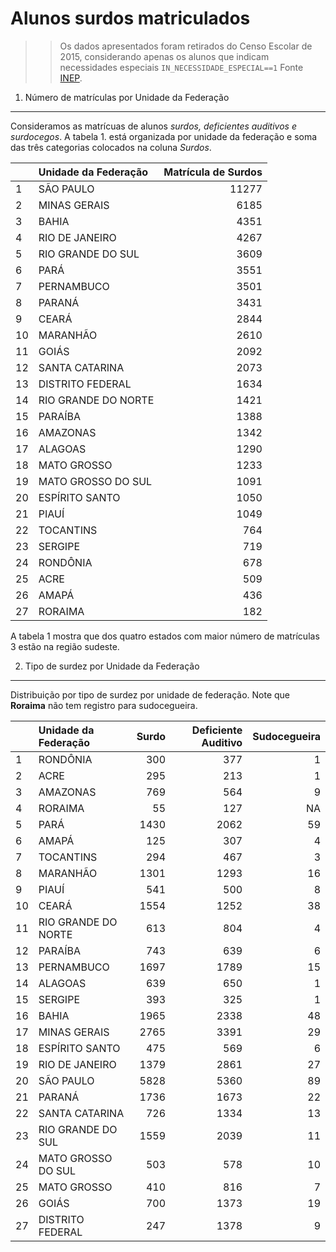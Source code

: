 Alunos surdos matriculados
================

> > Os dados apresentados foram retirados do Censo Escolar de 2015, considerando apenas os alunos que indicam necessidades especiais `IN_NECESSIDADE_ESPECIAL==1` Fonte [INEP](http://portal.inep.gov.br/basica-levantamentos-acessar).

1. Número de matrículas por Unidade da Federação
------------------------------------------------

Consideramos as matrícuas de alunos *surdos, deficientes auditivos e surdocegos*. A tabela 1. está organizada por unidade da federação e soma das três categorias colocados na coluna *Surdos*.

|     | Unidade da Federação |  Matrícula de Surdos|
|-----|:---------------------|--------------------:|
| 1   | SÃO PAULO            |                11277|
| 2   | MINAS GERAIS         |                 6185|
| 3   | BAHIA                |                 4351|
| 4   | RIO DE JANEIRO       |                 4267|
| 5   | RIO GRANDE DO SUL    |                 3609|
| 6   | PARÁ                 |                 3551|
| 7   | PERNAMBUCO           |                 3501|
| 8   | PARANÁ               |                 3431|
| 9   | CEARÁ                |                 2844|
| 10  | MARANHÃO             |                 2610|
| 11  | GOIÁS                |                 2092|
| 12  | SANTA CATARINA       |                 2073|
| 13  | DISTRITO FEDERAL     |                 1634|
| 14  | RIO GRANDE DO NORTE  |                 1421|
| 15  | PARAÍBA              |                 1388|
| 16  | AMAZONAS             |                 1342|
| 17  | ALAGOAS              |                 1290|
| 18  | MATO GROSSO          |                 1233|
| 19  | MATO GROSSO DO SUL   |                 1091|
| 20  | ESPÍRITO SANTO       |                 1050|
| 21  | PIAUÍ                |                 1049|
| 22  | TOCANTINS            |                  764|
| 23  | SERGIPE              |                  719|
| 24  | RONDÔNIA             |                  678|
| 25  | ACRE                 |                  509|
| 26  | AMAPÁ                |                  436|
| 27  | RORAIMA              |                  182|

A tabela 1 mostra que dos quatro estados com maior número de matrículas 3 estão na região sudeste.

2. Tipo de surdez por Unidade da Federação
------------------------------------------

Distribuição por tipo de surdez por unidade de federação. Note que **Roraima** não tem registro para sudocegueira.

|     | Unidade da Federação |  Surdo|  Deficiente Auditivo|  Sudocegueira|
|-----|:---------------------|------:|--------------------:|-------------:|
| 1   | RONDÔNIA             |    300|                  377|             1|
| 2   | ACRE                 |    295|                  213|             1|
| 3   | AMAZONAS             |    769|                  564|             9|
| 4   | RORAIMA              |     55|                  127|            NA|
| 5   | PARÁ                 |   1430|                 2062|            59|
| 6   | AMAPÁ                |    125|                  307|             4|
| 7   | TOCANTINS            |    294|                  467|             3|
| 8   | MARANHÃO             |   1301|                 1293|            16|
| 9   | PIAUÍ                |    541|                  500|             8|
| 10  | CEARÁ                |   1554|                 1252|            38|
| 11  | RIO GRANDE DO NORTE  |    613|                  804|             4|
| 12  | PARAÍBA              |    743|                  639|             6|
| 13  | PERNAMBUCO           |   1697|                 1789|            15|
| 14  | ALAGOAS              |    639|                  650|             1|
| 15  | SERGIPE              |    393|                  325|             1|
| 16  | BAHIA                |   1965|                 2338|            48|
| 17  | MINAS GERAIS         |   2765|                 3391|            29|
| 18  | ESPÍRITO SANTO       |    475|                  569|             6|
| 19  | RIO DE JANEIRO       |   1379|                 2861|            27|
| 20  | SÃO PAULO            |   5828|                 5360|            89|
| 21  | PARANÁ               |   1736|                 1673|            22|
| 22  | SANTA CATARINA       |    726|                 1334|            13|
| 23  | RIO GRANDE DO SUL    |   1559|                 2039|            11|
| 24  | MATO GROSSO DO SUL   |    503|                  578|            10|
| 25  | MATO GROSSO          |    410|                  816|             7|
| 26  | GOIÁS                |    700|                 1373|            19|
| 27  | DISTRITO FEDERAL     |    247|                 1378|             9|
